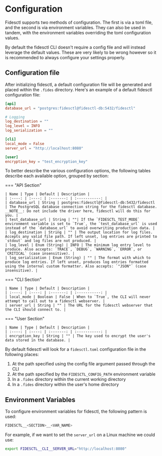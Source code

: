 # Configuration

Fidesctl supports two methods of configuration. The first is via a toml file, and the second is via environment variables. They can also be used in tandem, with the environment variables overriding the toml configuration values.

By default the fidesctl CLI doesn't require a config file and will instead leverage the default values. These are very likely to be wrong however so it is recommended to always configure your settings properly.


## Configuration file

After initializing fidesctl, a default configuration file will be generated and placed within the `.fides` directory. Here's an example of a default fidesctl configuration file:



```toml title="fidesctl.toml"
[api]
database_url = "postgres:fidesctl@fidesctl-db:5432/fidesctl"

# Logging
log_destination = ""
log_level = INFO
log_serialization = ""

[cli]
local_mode = False
server_url = "http://localhost:8080"

[user]
encryption_key = "test_encryption_key"
```

To better describe the various configuration options, the following tables describe each available option, grouped by section:

=== "API Section"

    | Name | Type | Default | Description |
    | :----: | :----: | :-------: | :-----------: |
    | database_url | String | postgres:fidesctl@fidesctl-db:5432/fidesctl | The PostgreSQL database connection string for the fidesctl database. __NOTE__: Do not include the driver here, fidesctl will do this for you. |
    | test_database_url | String | ""| If the `FIDESCTL_TEST_MODE` environment variable is set to `True`, the `test_database_url` is used instead of the `database_url` to avoid overwriting production data. |
    | log_destination | String | "" | The output location for log files. Accepts any valid file path. If left unset, log entries are printed to `stdout` and log files are not produced. |
    | log_level | Enum (String) | INFO | The minimum log entry level to produce. Also accepts: `TRACE`, `DEBUG`, `WARNING`, `ERROR`, or `CRITICAL` (case insensitive). |
    | log_serialization | Enum (String) | "" | The format with which to produce log entries. If left unset, produces log entries formatted using the internal custom formatter. Also accepts: `"JSON"` (case insensitive). |

=== "CLI Section"

    | Name | Type | Default | Description |
    | :----: | :----: | :-------: | :-----------: |
    | local_mode | Boolean | False | When to `True`, the CLI will never attempt to call out to a fidesctl webserver. |
    | server_url | String | "" | The URL for the fidesctl webserver that the CLI should connect to. |

=== "User Section"

    | Name | Type | Default | Description |
    | :----: | :----: | :-------: | :-----------: |
    | encryption_key | String | "" | The key used to encrypt the user's data stored in the database. |


By default fidesctl will look for a `fidesctl.toml` configuration file in the following places:

1. At the path specified using the config file argument passed through the CLI
1. At the path specified by the `FIDESCTL_CONFIG_PATH` environment variable
1. In a `.fides` directory within the current working directory
1. In a `.fides` directory within the user's home directory

## Environment Variables

To configure environment variables for fidesctl, the following pattern is used:

```sh
FIDESCTL__<SECTION>__<VAR_NAME>
```

For example, if we want to set the `server_url` on a Linux machine we could use:

```sh
export FIDESCTL__CLI__SERVER_URL="http://localhost:8080"
```

